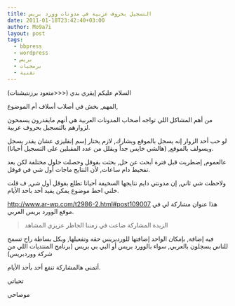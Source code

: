 ```yaml
---
title: التسجيل بحروف عربية في مدونات وورد بريس
date: 2011-01-18T23:42:40+03:00
author: Mo9a7i
layout: post
tags:
  - bbpress
  - wordpress
  - بريس
  - برمجيات
  - تقنية
---
```

السلام عليكم إيفري بدي (<<<متعود برزنتيشنات)

المهم, بخش في أصلاب أسلاف أم الموضوع,

من أهم المشاكل اللي تواجه أصحاب المدونات العربية هي أنهم مايقدرون يسمحون لزوارهم بالتسجيل بحروف عربية.

لو حب أحد الزوار إنه يسجل بالموقع ويشارك, لازم يختار إسم إنقليزي عشان يقدر يسجل ويسولف بالموقع, (هالشي خايس جداً ويقلل من عدد المقبلين على التسجيل أحيانا).

عالعموم, إضطريت قبل فترة أبحث عن حل, بحثت بقوقل وحصلت حلول مختلفة لكن بعد تفحيط دام ساعات, لأن النتايج ماجات أول شي في قوقل.

ولاحظت شي ثاني, إن مدونتي دايم نتايجها السخيفة أحيانا تطلع بقوقل أول شي, ف قلت خلني احط موضوع يمكن يفيد أحد باحد الأيام.

<http://www.ar-wp.com/t2986-2.html#post109007> هذا عنوان مشاركة لي في موقع الوورد بريس العربي.

> الزبدة المشاركة ضاعت في زمننا الحاظر عزيزي المشاهد

فيه إضافة, بإمكان الواحد إضافتها للوردبريس حقه وتفعيلها, وبكل بساطة راح تسمح للناس يسجلون بالعربي, سواء بالوورد بريس أو البي بي بريس (برنامج المنتديات اللي من شركة ووردبريس)

أتمنى هالمشاركة تنفع أحد بأحد الأيام.

تحياتي

موصاحي
